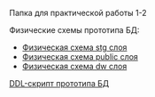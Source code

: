 Папка для практической работы 1-2

Физические схемы прототипа БД:
* [Физическая схема stg слоя](./ERD_stg.png)
* [Физическая схема public слоя](./ERD_public.png)
* [Физическая схема dw слоя](./ERD_dw.png)

[DDL-скрипт прототипа БД](./DDL_scriptBD.sql)
